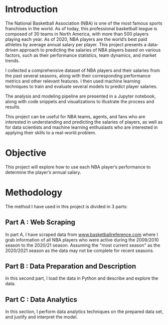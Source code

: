 # Introduction
The National Basketball Association (NBA) is one of the most famous sports franchises in the world. As of today, this professional basketball league is composed of 30 teams in North America, with more than 500 players playing each year. As of 2020, NBA players are the world’s best paid athletes by average annual salary per player. This project presents a data-driven approach to predicting the salaries of NBA players based on various factors, such as their performance statistics, team dynamics, and market trends. 

I collected a comprehensive dataset of NBA players and their salaries from the past several seasons, along with their corresponding performance metrics and other relevant features. I then used machine learning techniques to train and evaluate several models to predict player salaries.

The analysis and modeling pipeline are presented in a Jupyter notebook, along with code snippets and visualizations to illustrate the process and results. 

This project can be useful for NBA teams, agents, and fans who are interested in understanding and predicting the salaries of players, as well as for data scientists and machine learning enthusiasts who are interested in applying their skills to a real-world problem.

# Objective
This project will explore how to use each NBA player’s performance to determine the player’s annual salary.

# Methodology
The method I have used in this project is divided in 3 parts:

## Part A : Web Scraping
In part A, I have scraped data from www.basketballreference.com where I grab information of all NBA players who were active during the 2009/2010 season to the 2020/21 season. Assuming the "most current season" as the 2020/2021 season as the data may not be complete for recent seasons. 

## Part B : Data Preparation and Description
In this second part, I load the data in Python and describe and explore the data.

## Part C : Data Analytics
In this section, I perform data analytics techniques on the prepared data set, and justify and interpret the model.
